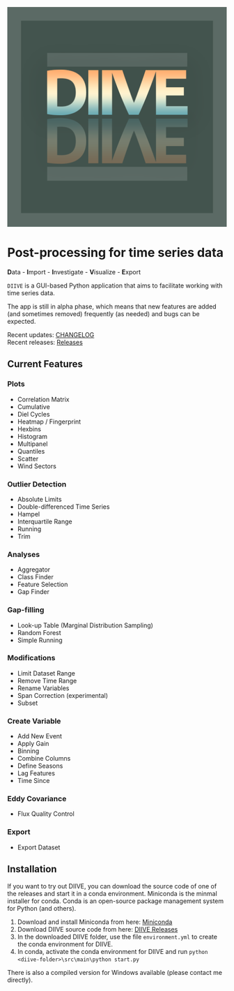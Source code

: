 ![](images/logo_diive1_512px.png)

# Post-processing for time series data

**D**ata - **I**mport - **I**nvestigate - **V**isualize - **E**xport

`DIIVE` is a GUI-based Python application that aims to facilitate
working with time series data. 

The app is still in alpha phase, which means that new features
are added (and sometimes removed) frequently (as needed) and bugs can be expected.

Recent updates: [CHANGELOG](CHANGELOG.md)   
Recent releases: [Releases](https://gitlab.ethz.ch/holukas/diive/-/releases)

## Current Features

### Plots
- Correlation Matrix
- Cumulative
- Diel Cycles
- Heatmap / Fingerprint
- Hexbins
- Histogram
- Multipanel
- Quantiles
- Scatter
- Wind Sectors

### Outlier Detection
- Absolute Limits
- Double-differenced Time Series
- Hampel  
- Interquartile Range
- Running
- Trim

### Analyses
- Aggregator
- Class Finder
- Feature Selection
- Gap Finder

### Gap-filling
- Look-up Table (Marginal Distribution Sampling)
- Random Forest
- Simple Running

### Modifications
- Limit Dataset Range
- Remove Time Range
- Rename Variables
- Span Correction (experimental)
- Subset

### Create Variable
- Add New Event
- Apply Gain
- Binning
- Combine Columns
- Define Seasons
- Lag Features  
- Time Since

### Eddy Covariance
- Flux Quality Control

### Export
- Export Dataset

## Installation

If you want to try out DIIVE, you can download the source code of one of the releases and
start it in a conda environment. Miniconda is the minmal installer for conda. Conda is an open-source
package management system for Python (and others).

1. Download and install Miniconda from here: [Miniconda](https://docs.conda.io/en/latest/miniconda.html)
2. Download DIIVE source code from here: [DIIVE Releases](https://gitlab.ethz.ch/holukas/diive/-/releases)
3. In the downloaded DIIVE folder, use the file ```environment.yml``` to create the conda environment for DIIVE.  
4. In conda, activate the conda environment for DIIVE and run
```python <diive-folder>\src\main\python start.py```



There is also a compiled version for Windows available (please contact me directly). 

